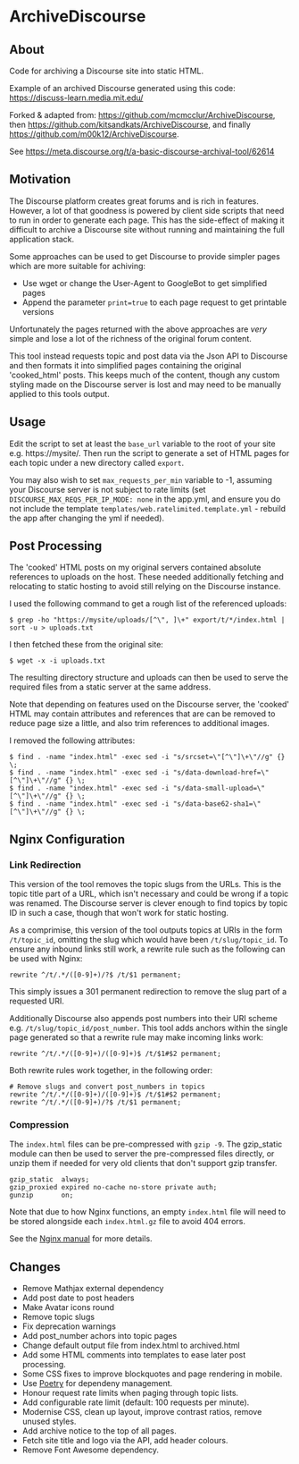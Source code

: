 # ArchiveDiscourse

## About

Code for archiving a Discourse site into static HTML.

Example of an archived Discourse generated using this code: https://discuss-learn.media.mit.edu/

Forked & adapted from: <https://github.com/mcmcclur/ArchiveDiscourse>, then <https://github.com/kitsandkats/ArchiveDiscourse>, and finally <https://github.com/m00k12/ArchiveDiscourse>.

See https://meta.discourse.org/t/a-basic-discourse-archival-tool/62614

## Motivation

The Discourse platform creates great forums and is rich in features.  However,
a lot of that goodness is powered by client side scripts that need to run in
order to generate each page.  This has the side-effect of making it difficult to
archive a Discourse site without running and maintaining the full application
stack.

Some approaches can be used to get Discourse to provide simpler pages which are
more suitable for achiving:

- Use wget or change the User-Agent to GoogleBot to get simplified pages
- Append the parameter `print=true` to each page request to get printable versions

Unfortunately the pages returned with the above approaches are _very_ simple and
lose a lot of the richness of the original forum content.

This tool instead requests topic and post data via the Json API to Discourse and
then formats it into simplified pages containing the original 'cooked_html'
posts.  This keeps much of the content, though any custom styling made on the
Discourse server is lost and may need to be manually applied to this tools output.

## Usage

Edit the script to set at least the `base_url` variable to the root of your site
e.g. https://mysite/.  Then run the script to generate a set of HTML pages for
each topic under a new directory called `export`.

You may also wish to set `max_requests_per_min` variable to -1,
assuming your Discourse server is not subject to rate limits (set
`DISCOURSE_MAX_REQS_PER_IP_MODE: none` in the app.yml, and ensure you do not
include the template `templates/web.ratelimited.template.yml` - rebuild the app
after changing the yml if needed).

## Post Processing

The 'cooked' HTML posts on my original servers contained absolute references to
uploads on the host.  These needed additionally fetching and relocating to
static hosting to avoid still relying on the Discourse instance.

I used the following command to get a rough list of the referenced uploads:

    $ grep -ho "https://mysite/uploads/[^\", ]\+" export/t/*/index.html | sort -u > uploads.txt

I then fetched these from the original site:

    $ wget -x -i uploads.txt

The resulting directory structure and uploads can then be used to serve the
required files from a static server at the same address.

Note that depending on features used on the Discourse server, the 'cooked' HTML
may contain attributes and references that are can be removed to reduce page
size a little, and also trim references to additional images.

I removed the following attributes:

    $ find . -name "index.html" -exec sed -i "s/srcset=\"[^\"]\+\"//g" {} \;
    $ find . -name "index.html" -exec sed -i "s/data-download-href=\"[^\"]\+\"//g" {} \;
    $ find . -name "index.html" -exec sed -i "s/data-small-upload=\"[^\"]\+\"//g" {} \;
    $ find . -name "index.html" -exec sed -i "s/data-base62-sha1=\"[^\"]\+\"//g" {} \;

## Nginx Configuration

### Link Redirection

This version of the tool removes the topic slugs from the URLs.  This is the topic
title part of a URL, which isn't necessary and could be wrong if a topic was renamed.
The Discourse server is clever enough to find topics by topic ID in such a case,
though that won't work for static hosting.

As a comprimise, this version of the tool outputs topics at URIs in the form
`/t/topic_id`, omitting the slug which would have been `/t/slug/topic_id`.
To ensure any inbound links still work, a rewrite rule such as the following
can be used with Nginx:

    rewrite ^/t/.*/([0-9]+)/?$ /t/$1 permanent;

This simply issues a 301 permanent redirection to remove the slug part of a
requested URI.

Additionally Discourse also appends post numbers into their URI scheme e.g.
`/t/slug/topic_id/post_number`.  This tool adds anchors within the single page
generated so that a rewrite rule may make incoming links work:

    rewrite ^/t/.*/([0-9]+)/([0-9]+)$ /t/$1#$2 permanent;

Both rewrite rules work together, in the following order:

    # Remove slugs and convert post_numbers in topics
    rewrite ^/t/.*/([0-9]+)/([0-9]+)$ /t/$1#$2 permanent;
    rewrite ^/t/.*/([0-9]+)/?$ /t/$1 permanent;

### Compression

The `index.html` files can be pre-compressed with `gzip -9`.  The gzip_static
module can then be used to server the pre-compressed files directly, or unzip
them if needed for very old clients that don't support gzip transfer.

    gzip_static  always;
    gzip_proxied expired no-cache no-store private auth;
    gunzip       on;

Note that due to how Nginx functions, an empty `index.html` file will need to
be stored alongside each `index.html.gz` file to avoid 404 errors.

See the [Nginx manual](http://nginx.org/en/docs/http/ngx_http_gzip_static_module.html)
for more details.



## Changes

- Remove Mathjax external dependency
- Add post date to post headers
- Make Avatar icons round
- Remove topic slugs
- Fix deprecation warnings
- Add post_number achors into topic pages
- Change default output file from index.html to archived.html
- Add some HTML comments into templates to ease later post processing.
- Some CSS fixes to improve blockquotes and page rendering in mobile.
- Use [Poetry](https://python-poetry.org/) for dependeny management.
- Honour request rate limits when paging through topic lists.
- Add configurable rate limit (default: 100 requests per minute).
- Modernise CSS, clean up layout, improve contrast ratios, remove unused styles.
- Add archive notice to the top of all pages.
- Fetch site title and logo via the API, add header colours.
- Remove Font Awesome dependency.
